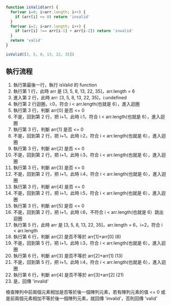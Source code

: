 ``` js
function isValid(arr) {
  for(var i=0; i<arr.length; i++) {
    if (arr[i] <= 0) return 'invalid'
  }
  for(var i=2; i<arr.length; i++) {
    if (arr[i] !== arr[i-1] + arr[i-2]) return 'invalid'
  }
  return 'valid'
}

isValid([3, 5, 8, 13, 22, 35])
```

## 執行流程
1. 執行第最後一行，執行 isValid 的 function
2. 執行第 1 行，此時 arr 是  [3, 5, 8, 13, 22, 35]，arr.length = 6
3. 進入第 2 行，此時 arr: [3, 5, 8, 13, 22, 35]，i:undefined
4. 執行第 2 行迴圈，i:0，符合 i < arr.length(也就是 6），進入迴圈
5. 執行第 3 行，判斷 arr[0] 是否 <= 0
6. 不是，回到第 2 行，把 i+1，此時 i:1，符合 i < arr.length(也就是 6），進入迴圈
7. 執行第 3 行，判斷 arr[1] 是否 <= 0
8. 不是，回到第 2 行，把 i+1，此時 i:2，符合 i < arr.length(也就是 6），進入迴圈
9. 執行第 3 行，判斷 arr[2] 是否 <= 0
10. 不是，回到第 2 行，把 i+1，此時 i:3，符合 i < arr.length(也就是 6），進入迴圈
11. 執行第 3 行，判斷 arr[3] 是否 <= 0
12. 不是，回到第 2 行，把 i+1，此時 i:4，符合 i < arr.length(也就是 6），進入迴圈
13. 執行第 3 行，判斷 arr[4] 是否 <= 0
14. 不是，回到第 2 行，把 i+1，此時 i:5，符合 i < arr.length(也就是 6），進入迴圈
15. 執行第 3 行，判斷 arr[5] 是否 <= 0
16. 不是，回到第 2 行，把 i+1，此時 i:6，不符合 i < arr.length(也就是 6）跳出迴圈
17. 執行第 5 行，此時 arr 是  [3, 5, 8, 13, 22, 35]，arr.length = 6，i=2，符合 i < arr.length
18. 執行第 6 行，判斷 arr[2] 是否不等於 arr[1]+arr[0] (8)
19. 不是，回到第 5 行，把 i+1，此時 i:3，符合 i < arr.length(也就是 6），進入迴圈
20. 執行第 6 行，判斷 arr[3] 是否不等於 arr[2]+arr[1] (13)
21. 不是，回到第 5 行，把 i+1，此時 i:4，符合 i < arr.length(也就是 6），進入迴圈
22. 執行第 6 行，判斷 arr[4] 是否不等於 arr[3]+arr[2] (21)
23. 是，回傳 'invalid'

檢查陣列中前兩個元素相加是否等於後一個陣列元素，若有陣列元素的值 <= 0 或是前兩個元素相加不等於後一個陣列元素，就回傳 'invalid'，否則回傳 'valid'
